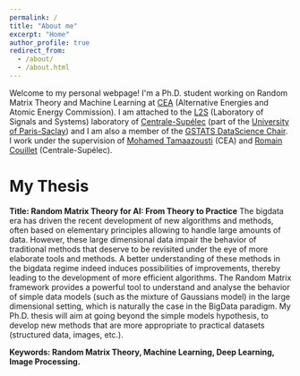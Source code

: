 ```yaml
---
permalink: /
title: "About me"
excerpt: "Home"
author_profile: true
redirect_from: 
  - /about/
  - /about.html
---
```


Welcome to my personal webpage! I'm a Ph.D. student working on Random Matrix Theory and Machine Learning at [CEA](http://www.cea.fr/) (Alternative Energies and Atomic Energy Commission). I am attached to the [L2S](http://www.l2s.centralesupelec.fr/) (Laboratory of Signals and Systems) laboratory of [Centrale-Supélec](https://www.centralesupelec.fr/) (part of the [University of Paris-Saclay](https://www.universite-paris-saclay.fr/en)) and I am also a member of the [GSTATS DataScience Chair](https://romaincouillet.hebfree.org/gstats.html). I work under the supervision of [Mohamed Tamaazousti](http://mohamed-tamaazousti.com/) (CEA) and [Romain Couillet](https://romaincouillet.hebfree.org/) (Centrale-Supélec).

My Thesis
======
**Title: Random Matrix Theory for AI: From Theory to Practice**
The bigdata era has driven the recent development of new algorithms and methods, often based on elementary principles allowing to handle large amounts of data. However, these large dimensional data impair the behavior of traditional methods that deserve to be revisited under the eye of more elaborate tools and methods. A better understanding of these methods in the bigdata regime indeed induces possibilities of improvements, thereby leading to the development of more efficient algorithms. The Random Matrix framework provides a powerful tool to understand and analyse the behavior of simple data models (such as the mixture of Gaussians model) in the large dimensional setting, which is naturally the case in the BigData paradigm. My Ph.D. thesis will aim at going beyond the simple models hypothesis, to develop new methods that are more appropriate to practical datasets (structured data, images, etc.). 

**Keywords: Random Matrix Theory, Machine Learning, Deep Learning, Image Processing.**
